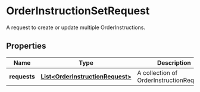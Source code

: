 

# OrderInstructionSetRequest

A request to create or update multiple OrderInstructions.

## Properties

| Name | Type | Description | Notes |
|------------ | ------------- | ------------- | -------------|
|**requests** | [**List&lt;OrderInstructionRequest&gt;**](OrderInstructionRequest.md) | A collection of OrderInstructionRequests. |  [optional] |



